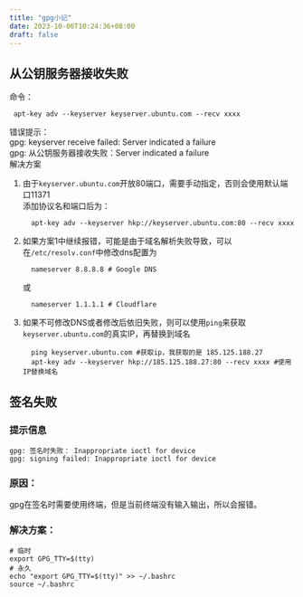 ```yaml
---
title: "gpg小记"
date: 2023-10-06T10:24:36+08:00
draft: false
---
```


## 从公钥服务器接收失败
命令：
```shell
 apt-key adv --keyserver keyserver.ubuntu.com --recv xxxx
```
错误提示：\
gpg: keyserver receive failed: Server indicated a failure\
gpg: 从公钥服务器接收失败：Server indicated a failure\
解决方案
1. 由于```keyserver.ubuntu.com```开放80端口，需要手动指定，否则会使用默认端口11371 \
   添加协议名和端口后为：
   ```shell
     apt-key adv --keyserver hkp://keyserver.ubuntu.com:80 --recv xxxx
   ```
2. 如果方案1中继续报错，可能是由于域名解析失败导致，可以在```/etc/resolv.conf```中修改dns配置为
   ```shell
     nameserver 8.8.8.8 # Google DNS
   ```
   或
   ```shell
     nameserver 1.1.1.1 # Cloudflare
   ```
3. 如果不可修改DNS或者修改后依旧失败，则可以使用```ping```来获取```keyserver.ubuntu.com```的真实IP，再替换到域名
   ```shell
     ping keyserver.ubuntu.com #获取ip，我获取的是 185.125.188.27
     apt-key adv --keyserver hkp://185.125.188.27:80 --recv xxxx #使用IP替换域名
   ```
## 签名失败
### 提示信息
```shell
gpg: 签名时失败： Inappropriate ioctl for device
gpg: signing failed: Inappropriate ioctl for device
```
### 原因：
gpg在签名时需要使用终端，但是当前终端没有输入输出，所以会报错。
### 解决方案：
```shell
# 临时
export GPG_TTY=$(tty) 
# 永久
echo "export GPG_TTY=$(tty)" >> ~/.bashrc
source ~/.bashrc
```

